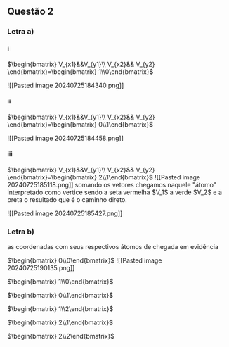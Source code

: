 
<h2>Questão 2</h2>

<h3>Letra a)</h3>
<h4>i</h4> 

$\begin{bmatrix} V_{x1}&&V_{y1}\\ V_{x2}&& V_{y2} \end{bmatrix}=\begin{bmatrix} 1\\0\end{bmatrix}$

![[Pasted image 20240725184340.png]]
<h4>ii</h4>
$\begin{bmatrix} V_{x1}&&V_{y1}\\ V_{x2}&& V_{y2} \end{bmatrix}=\begin{bmatrix} 0\\1\end{bmatrix}$

![[Pasted image 20240725184458.png]]
<h4>iii</h4>
$\begin{bmatrix} V_{x1}&&V_{y1}\\ V_{x2}&& V_{y2} \end{bmatrix}=\begin{bmatrix} 2\\1\end{bmatrix}$
![[Pasted image 20240725185118.png]]
somando os vetores chegamos naquele "átomo" interpretado como vertice sendo a seta vermelha $V_1$ a verde $V_2$ e a preta o resultado  que é o caminho direto. 

![[Pasted image 20240725185427.png]]
<h3>Letra b)</h3>
as coordenadas  com seus respectivos átomos de chegada em evidência

$\begin{bmatrix} 0\\0\end{bmatrix}$
![[Pasted image 20240725190135.png]]

$\begin{bmatrix} 1\\0\end{bmatrix}$

$\begin{bmatrix} 0\\1\end{bmatrix}$

$\begin{bmatrix} 1\\2\end{bmatrix}$

$\begin{bmatrix} 2\\1\end{bmatrix}$

$\begin{bmatrix} 2\\2\end{bmatrix}$




